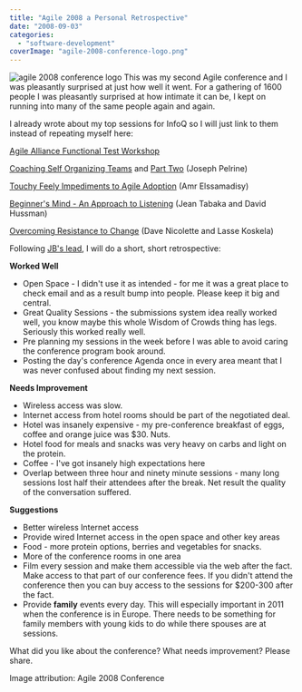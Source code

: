 ```yaml
---
title: "Agile 2008 a Personal Retrospective"
date: "2008-09-03"
categories: 
  - "software-development"
coverImage: "agile-2008-conference-logo.png"
---
```


![agile 2008 conference logo](src/content/blog/agile-2008-a-personal-retrospective/images/agile-2008-conference-logo.png) This was my second Agile conference and I was pleasantly surprised at just how well it went. For a gathering of 1600 people I was pleasantly surprised at how intimate it can be, I kept on running into many of the same people again and again.

I already wrote about my top sessions for InfoQ so I will just link to them instead of repeating myself here:

[Agile Alliance Functional Test Workshop](https://www.infoq.com/news/2008/08/functional_test_results)

[Coaching Self Organizing Teams](https://www.infoq.com/news/2008/08/coaching_teams) and [Part Two](/blog/coaching-self-organizing-teams.html) (Joseph Pelrine)

[Touchy Feely Impediments to Agile Adoption](https://www.infoq.com/news/2008/08/agile_impediments) (Amr Elssamadisy)

[Beginner's Mind - An Approach to Listening](https://www.infoq.com/news/2008/08/beginners_mind) (Jean Tabaka and David Hussman)

[Overcoming Resistance to Change](https://www.infoq.com/news/2008/08/overcoming_resistance) (Dave Nicolette and Lasse Koskela)

Following [JB's lead](https://www.jbrains.ca/), I will do a short, short retrospective:

**Worked Well**

- Open Space - I didn't use it as intended - for me it was a great place to check email and as a result bump into people. Please keep it big and central.
- Great Quality Sessions - the submissions system idea really worked well, you know maybe this whole Wisdom of Crowds thing has legs. Seriously this worked really well.
- Pre planning my sessions in the week before I was able to avoid caring the conference program book around.
- Posting the day's conference Agenda once in every area meant that I was never confused about finding my next session.

**Needs Improvement**

- Wireless access was slow.
- Internet access from hotel rooms should be part of the negotiated deal.
- Hotel was insanely expensive - my pre-conference breakfast of eggs, coffee and orange juice was $30. Nuts.
- Hotel food for meals and snacks was very heavy on carbs and light on the protein.
- Coffee - I've got insanely high expectations here
- Overlap between three hour and ninety minute sessions - many long sessions lost half their attendees after the break. Net result the quality of the conversation suffered.

**Suggestions**

- Better wireless Internet access
- Provide wired Internet access in the open space and other key areas
- Food - more protein options, berries and vegetables for snacks.
- More of the conference rooms in one area
- Film every session and make them accessible via the web after the fact. Make access to that part of our conference fees. If you didn't attend the conference then you can buy access to the sessions for $200-300 after the fact.
- Provide **family** events every day. This will especially important in 2011 when the conference is in Europe. There needs to be something for family members with young kids to do while there spouses are at sessions.

What did you like about the conference? What needs improvement? Please share.

Image attribution: Agile 2008 Conference
